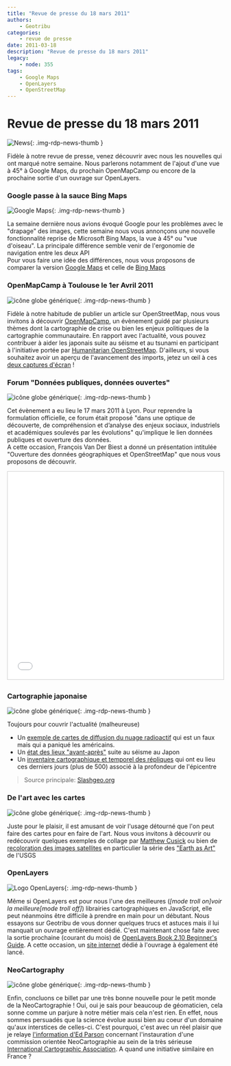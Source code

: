 ```yaml
---
title: "Revue de presse du 18 mars 2011"
authors:
    - Geotribu
categories:
    - revue de presse
date: 2011-03-18
description: "Revue de presse du 18 mars 2011"
legacy:
    - node: 355
tags:
    - Google Maps
    - OpenLayers
    - OpenStreetMap
---
```


# Revue de presse du 18 mars 2011

![News](https://cdn.geotribu.fr/img/internal/icons-rdp-news/news.png "Icône news générique"){: .img-rdp-news-thumb }

Fidèle à notre revue de presse, venez découvrir avec nous les nouvelles qui ont marqué notre semaine. Nous parlerons notamment de l'ajout d'une vue à 45° à Google Maps, du prochain OpenMapCamp ou encore de la prochaine sortie d'un ouvrage sur OpenLayers.

### Google passe à la sauce Bing Maps

![Google Maps](https://cdn.geotribu.fr/img/logos-icones/entreprises_association/google/google_maps.png){: .img-rdp-news-thumb }

La semaine dernière nous avions évoqué Google pour les problèmes avec le "drapage" des images, cette semaine nous vous annonçons une nouvelle fonctionnalité reprise de Microsoft Bing Maps, la vue à 45° ou "vue d'oiseau". La principale différence semble venir de l'ergonomie de navigation entre les deux API  
Pour vous faire une idée des différences, nous vous proposons de comparer la version [Google Maps](http://googlegeodevelopers.blogspot.com/2011/03/new-angle-on-world-with-45-imagery.html) et celle de [Bing Maps](http://www.bing.com/maps/?v=2&where1=%C3%8Ele%20de%20la%20Cit%C3%A9%2C%20Ville%20de%20Paris%2C%20France&q=%C3%8Ele%20de%20la%20Cit%C3%A9%2C%20Ville%20de%20Paris%2C%20France&cp=48.85664758460379~2.343734378044058&lvl=18.291471038182348&sty=b&encType=1)

### OpenMapCamp à Toulouse le 1er Avril 2011

![icône globe générique](https://cdn.geotribu.fr/img/internal/icons-rdp-news/world.png "icône globe générique"){: .img-rdp-news-thumb }

Fidèle à notre habitude de publier un article sur OpenStreetMap, nous vous invitons à découvrir [OpenMapCamp](http://lacantine-toulouse.org/452/openmapcamp-1er-avril-2011), un évènement guidé par plusieurs thèmes dont la cartographie de crise ou bien les enjeux politiques de la cartographie communautaire. En rapport avec l'actualité, vous pouvez contribuer à aider les japonais suite au séisme et au tsunami en participant à l'initiative portée par [Humanitarian OpenStreetMap](http://hot.openstreetmap.org). D'ailleurs, si vous souhaitez avoir un aperçu de l'avancement des imports, jetez un œil à ces [deux captures d'écran](http://www.cloudsourced.com/2011/03/14/openstreetmap-after-the-tsunami/) !

### Forum "Données publiques, données ouvertes"

![icône globe générique](https://cdn.geotribu.fr/img/internal/icons-rdp-news/world.png "icône globe générique"){: .img-rdp-news-thumb }

Cet évènement a eu lieu le 17 mars 2011 à Lyon. Pour reprendre la formulation officielle, ce forum était proposé "dans une optique de découverte, de compréhension et d’analyse des enjeux sociaux, industriels et académiques soulevés par les évolutions" qu'implique le lien données publiques et ouverture des données.  
A cette occasion, François Van Der Biest a donné un présentation intitulée "Ouverture des données géographiques et OpenStreetMap" que nous vous proposons de découvrir.

<iframe src="//www.slideshare.net/slideshow/embed_code/key/Hw1Tfpn57h4kJA" width="100%" height="485" frameborder="0" marginwidth="0" marginheight="0" scrolling="no" style="border:1px solid #CCC; border-width:1px; margin-bottom:5px; max-width: 100%;" allowfullscreen> </iframe>

### Cartographie japonaise

![icône globe générique](https://cdn.geotribu.fr/img/internal/icons-rdp-news/world.png "icône globe générique"){: .img-rdp-news-thumb }

Toujours pour couvrir l'actualité (malheureuse)

- Un [exemple de cartes de diffusion du nuage radioactif](http://www.snopes.com/photos/technology/fallout.asp) qui est un faux mais qui a paniqué les américains.
- Un [état des lieux "avant-après"](http://www.nytimes.com/interactive/2011/03/13/world/asia/satellite-photos-japan-before-and-after-tsunami.html?hp) suite au séisme au Japon
- Un [inventaire cartographique et temporel des répliques](http://www.japanquakemap.com/) qui ont eu lieu ces derniers jours (plus de 500) associé à la profondeur de l'épicentre

> Source principale: [Slashgeo.org](http://slashgeo.org/2011/03/16/Japan-2011-Earthquake-and-Tsunami-500-Earthquakes-Friday-Mapped-Fake-Radioactive-Dispersi)

### De l'art avec les cartes

![icône globe générique](https://cdn.geotribu.fr/img/internal/icons-rdp-news/world.png "icône globe générique"){: .img-rdp-news-thumb }

Juste pour le plaisir, il est amusant de voir l'usage détourné que l'on peut faire des cartes pour en faire de l'art. Nous vous invitons à découvrir ou redécouvrir quelques exemples de collage par [Matthew Cusick](http://www.laboiteverte.fr/dessiner-avec-des-cartes/) ou bien de [recoloration des images satellites](http://eros.usgs.gov/imagegallery/) en particulier la série des ["Earth as Art"](http://eros.usgs.gov/imagegallery/collection.php?type=earth_as_art_3) de l'USGS

### OpenLayers

![Logo OpenLayers](https://cdn.geotribu.fr/img/logos-icones/logiciels_librairies/openlayers.png){: .img-rdp-news-thumb }

Même si OpenLayers est pour nous l'une des meilleures (*[mode troll on]voir la meilleure[mode troll off]*) librairies cartographiques en JavaScript, elle peut néanmoins être difficile à prendre en main pour un débutant. Nous essayons sur Geotribu de vous donner quelques trucs et astuces mais il lui manquait un ouvrage entièrement dédié. C'est maintenant chose faite avec la sortie prochaine (courant du mois) de [OpenLayers Book 2.10 Beginner's Guide](https://www.packtpub.com/openlayers-2-1-javascript-web-mapping-library-beginners-guide/book). A cette occasion, un [site internet](http://vasir.net/blog/my_openlayers_book/openlayers_book_intro/) dédié à l'ouvrage à également été lancé.

### NeoCartography

![icône globe générique](https://cdn.geotribu.fr/img/internal/icons-rdp-news/world.png "icône globe générique"){: .img-rdp-news-thumb }

Enfin, concluons ce billet par une très bonne nouvelle pour le petit monde de la NeoCartographie ! Oui, oui je sais pour beaucoup de géomaticien, cela sonne comme un parjure à notre métier mais cela n'est rien. En effet, nous sommes persuadés que la science évolue aussi bien au coeur d'un domaine qu'aux interstices de celles-ci. C'est pourquoi, c'est avec un réel plaisir que je relaye [l'information d'Ed Parson](http://www.edparsons.com/2011/03/and-now-there-is-neocartography/) concernant l'instauration d'une commission orientée NeoCartographie au sein de la très sérieuse [International Cartographic Association](http://icaci.org/). A quand une initiative similaire en France ?
